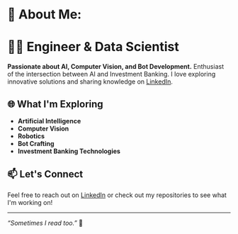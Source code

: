 # 💫 About Me:
# 👨‍💻 Engineer & Data Scientist

**Passionate about AI, Computer Vision, and Bot Development.** Enthusiast of the intersection between AI and Investment Banking. I love exploring innovative solutions and sharing knowledge on [LinkedIn](https://www.linkedin.com/in/ifitsmanu/).

## 🌐 What I'm Exploring

- **Artificial Intelligence**
- **Computer Vision**
- **Robotics**
- **Bot Crafting**
- **Investment Banking Technologies**

## 📫 Let's Connect

Feel free to reach out on [LinkedIn](https://www.linkedin.com/in/ifitsmanu/) or check out my repositories to see what I'm working on!

---

*“Sometimes I read too.”* 📘
